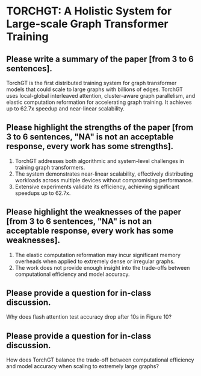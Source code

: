 # TORCHGT: A Holistic System for Large-scale Graph Transformer Training

## Please write a summary of the paper [from 3 to 6 sentences].
TorchGT is the first distributed training system for graph transformer models that could scale to large graphs with billions of edges. TorchGT uses local-global interleaved attention, cluster-aware graph parallelism, and elastic computation reformation for accelerating graph training. It achieves up to 62.7x speedup and near-linear scalability.

## Please highlight the strengths of the paper [from 3 to 6 sentences, "NA" is not an acceptable response, every work has some strengths].
1. TorchGT addresses both algorithmic and system-level challenges in training graph transformers.
2. The system demonstrates near-linear scalability, effectively distributing workloads across multiple devices without compromising performance.
3. Extensive experiments validate its efficiency, achieving significant speedups up to 62.7x.


## Please highlight the weaknesses of the paper [from 3 to 6 sentences, "NA" is not an acceptable response, every work has some weaknesses].
1. The elastic computation reformation may incur significant memory overheads when applied to extremely dense or irregular graphs.
2. The work does not provide enough insight into the trade-offs between computational efficiency and model accuracy.


## Please provide a question for in-class discussion.
Why does flash attention test accuracy drop after 10s in Figure 10?

## Please provide a question for in-class discussion.
How does TorchGT balance the trade-off between computational efficiency and model accuracy when scaling to extremely large graphs?